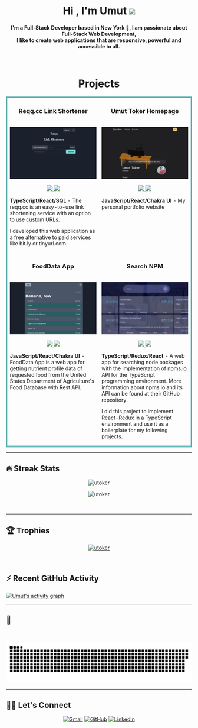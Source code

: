 <h1 align="center">Hi , I'm Umut <img src="https://media.giphy.com/media/hvRJCLFzcasrR4ia7z/giphy.gif" width="35"></h1>

<h4 align="center">
I'm a Full-Stack Developer based in New York 🗽, I am passionate about Full-Stack Web Development, <br /> I like to create web applications that are responsive, powerful and accessible to all.
</h4>
<br>

<h1 align="center">Projects</h1>

<table bordercolor="#66b2b2">
  <tr>
    <td width="50%" valign="top">
      <h3 align="center">Reqq.cc Link Shortener</h3>
        <br />
        <a target="_blank" href="https://reqq.cc">
            <img src="./public/reqq-1000x600.png" alt="reqq.cc link shortener"/>
        </a>
        <br />
        <p align="center">
          
  <a href="https://github.com/utoker/link-shortener">
    <img src="https://img.shields.io/static/v1?label=|&message=REPO&color=23555f&style=plastic&logo=github&logo-color=white"/>
  </a>  
  <a href="https://reqq.cc" target="_blank">
    <img src="https://img.shields.io/static/v1?label=&message=WEBSITE&color=cdf998&style=plastic"/>
  </a>
      </p>
        <p><strong>TypeScript/React/SQL</strong> - The reqq.cc is an easy-to-use link shortening service with an option to use custom URLs.

I developed this web application as a free alternative to paid services like bit.ly or tinyurl.com.</p>

</td>
<td width="50%" valign="top">
<h3 align="center">Umut Toker Homepage</h3>
<br />
<a target="_blank" href="https://utoker.com/">
<img src="./public/utoker-homepage-1000x600.png" width="100%"  alt="utoker homepage"/>
</a>
<br />
<p align="center">

  <a href="https://github.com/utoker/utoker-homepage" target="_blank">
    <img src="https://img.shields.io/static/v1?label=|&message=REPO&color=23555f&style=plastic&logo=github&logo-color=white"/>
  </a>
  <a href="https://utoker.com/" target="_blank">
    <img src="https://img.shields.io/static/v1?label=&message=WEBSITE&color=cdf998&style=plastic"/>
  </a>
      </p>
        <p><strong>JavaScript/React/Chakra UI</strong> - My personal portfolio website</p>
    </td> 
  </tr>
  
  <tr>
    <td width="50%" valign="top">
      <h3 align="center">FoodData App</h3>
        <br />
      <a target="_blank" href="https://food-data-app.vercel.app/">
            <img src="./public/fooddata-1000x600.png" width="100%"  alt="food data app"/>
        </a>
        <br />
        <p align="center">
          
  <a href="https://github.com/utoker/FoodData-App" target="_blank">
    <img src="https://img.shields.io/static/v1?label=|&message=REPO&color=23555f&style=plastic&logo=github&logo-color=white"/>
  </a>
  <a href="https://food-data-app.vercel.app/" target="_blank">
    <img src="https://img.shields.io/static/v1?label=&message=WEBSITE&color=cdf998&style=plastic"/>
  </a>
      </p>
        <p><strong>JavaScript/React/Chakra UI</strong> - FoodData App is a web app for getting nutrient profile data of requested food from the United States Department of Agriculture's Food Database with Rest API.

<p>

</td>

   <td width="50%" valign="top">
      <h3 align="center">Search NPM</h3>
        <br />
        <a target="_blank" href="https://search-npm.vercel.app/">
            <img src="./public/search-npm-1000x600.png" width="100%" alt="Search NPM" />
        </a>
        <br />
        <p align="center">
          
  <a href="https://github.com/utoker/search-npm" target="_blank">
    <img src="https://img.shields.io/static/v1?label=|&message=REPO&color=23555f&style=plastic&logo=github&logo-color=white"/>
  </a>  
  <a href="#" target="_blank">
    <img src="https://img.shields.io/static/v1?label=&message=WEBSITE&color=cdf998&style=plastic"/>
  </a>
      </p>
        <p><strong>TypeScript/Redux/React</strong> - A web app for searching node packages with the implementation of npms.io API for the TypeScript programming environment. More information about npms.io and its API can be found at their GitHub repository.

I did this project to implement React-Redux in a TypeScript environment and use it as a boilerplate for my following projects.</p>

</td>

  </tr>
	
</table>

<hr/>

## 🔥 Streak Stats

<p align="center"><img src="https://github-readme-streak-stats.herokuapp.com?user=utoker&theme=dracula" alt="utoker" /></p>
<p align="center"><img src="https://github-readme-stats.vercel.app/api/top-langs/?username=utoker&theme=dracula&layout=compact&count_private=true" alt="utoker" /></p>
<br>
<hr/>

## 🏆 Trophies

<p align="center"> <a href="https://github.com/utoker"><img
      src="https://github-profile-trophy.vercel.app/?username=utoker&row=1&column=3&theme=dracula" alt="utoker" /></a>  </p>

<br>
<!-- <hr/> -->

## ⚡ Recent GitHub Activity

<a href="https://github.com/utoker"><img alt="Umut's activity graph" src="https://activity-graph.herokuapp.com/graph?username=utoker&custom_title=Umuts%20Contribution%20Graph&theme=react-dark" /></a>

<hr/>

## 🐍

  <br>
  <p align="center">
  <img src="./public/github-user-contribution.svg" alt="snake"></center>
</p>

<hr/>

## 🙋‍♀️ Let's Connect

<p align="center">
	<a href="mailto:utoker@gmail.com"><img src="https://img.icons8.com/bubbles/50/000000/gmail.png" title='Gmail' alt="Gmail"/></a>
	<a href="https://github.com/utoker"><img src="https://img.icons8.com/bubbles/50/000000/github.png" title='GitHub' alt="GitHub"/></a>
	<a href="https://www.linkedin.com/in/utoker/"><img src="https://img.icons8.com/bubbles/50/000000/linkedin.png" title='LinkedIn' alt="LinkedIn"/></a>

</p>

